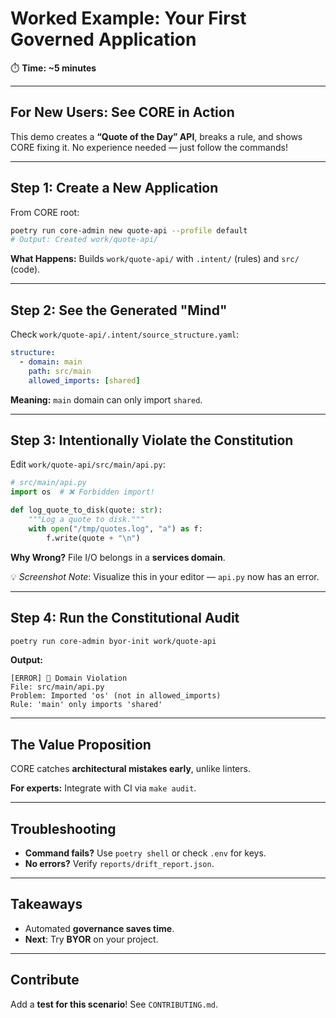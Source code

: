 # Worked Example: Your First Governed Application

⏱️ **Time: \~5 minutes**

---

## For New Users: See CORE in Action

This demo creates a **“Quote of the Day” API**, breaks a rule, and shows CORE fixing it.
No experience needed — just follow the commands!

---

## Step 1: Create a New Application

From CORE root:

```bash
poetry run core-admin new quote-api --profile default
# Output: Created work/quote-api/
```

**What Happens:** Builds `work/quote-api/` with `.intent/` (rules) and `src/` (code).

---

## Step 2: See the Generated "Mind"

Check `work/quote-api/.intent/source_structure.yaml`:

```yaml
structure:
  - domain: main
    path: src/main
    allowed_imports: [shared]
```

**Meaning:** `main` domain can only import `shared`.

---

## Step 3: Intentionally Violate the Constitution

Edit `work/quote-api/src/main/api.py`:

```python
# src/main/api.py
import os  # ❌ Forbidden import!

def log_quote_to_disk(quote: str):
    """Log a quote to disk."""
    with open("/tmp/quotes.log", "a") as f:
        f.write(quote + "\n")
```

**Why Wrong?** File I/O belongs in a **services domain**.

💡 *Screenshot Note*: Visualize this in your editor — `api.py` now has an error.

---

## Step 4: Run the Constitutional Audit

```bash
poetry run core-admin byor-init work/quote-api
```

**Output:**

```
[ERROR] 🚨 Domain Violation
File: src/main/api.py
Problem: Imported 'os' (not in allowed_imports)
Rule: 'main' only imports 'shared'
```

---

## The Value Proposition

CORE catches **architectural mistakes early**, unlike linters.

**For experts:** Integrate with CI via `make audit`.

---

## Troubleshooting

* **Command fails?** Use `poetry shell` or check `.env` for keys.
* **No errors?** Verify `reports/drift_report.json`.

---

## Takeaways

* Automated **governance saves time**.
* **Next**: Try **BYOR** on your project.

---

## Contribute

Add a **test for this scenario**! See `CONTRIBUTING.md`.
